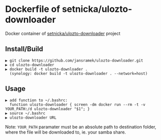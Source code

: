 
# Dockerfile of setnicka/ulozto-downloader

Docker container of [setnicka/ulozto-downloader](https://github.com/setnicka/ulozto-downloader) project


## Install/Build

```
▶ git clone https://github.com/jansramek/ulozto-downloader.git
▶ cd ulozto-downloader
▶ docker build -t ulozto-downloader .
  (synology: docker build -t ulozto-downloader . --network=host)
```

## Usage

```
▶ add function to ~/.bashrc:
  function ulozto-downloader { screen -dm docker run --rm -t -v YOUR_PATH:/d ulozto-downloader "$1"; }
▶ source ~/.bashrc
▶ ulozto-downloader URL
```
Note: `YOUR_PATH` paramater must be an absolute path to destination folder, where the file will be downloaded to, ie. your samba share.

